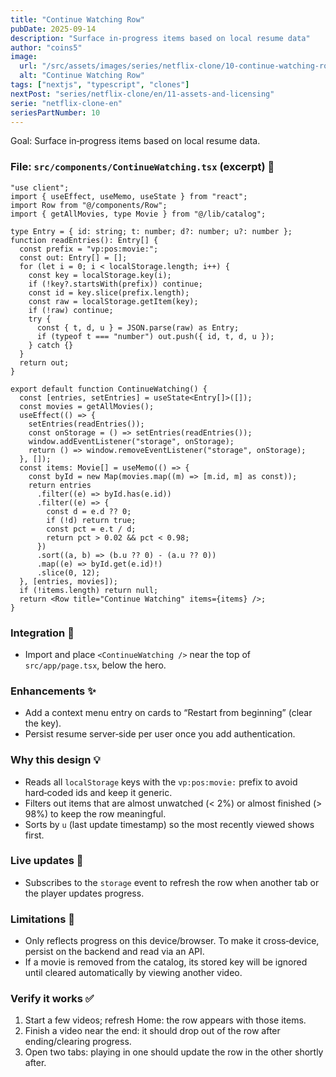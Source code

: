 ```yaml
---
title: "Continue Watching Row"
pubDate: 2025-09-14
description: "Surface in‑progress items based on local resume data"
author: "coins5"
image:
  url: "/src/assets/images/series/netflix-clone/10-continue-watching-row.png"
  alt: "Continue Watching Row"
tags: ["nextjs", "typescript", "clones"]
nextPost: "series/netflix-clone/en/11-assets-and-licensing"
serie: "netflix-clone-en"
seriesPartNumber: 10
---
```


Goal: Surface in‑progress items based on local resume data.

### File: `src/components/ContinueWatching.tsx` (excerpt) 🧩

```tsx
"use client";
import { useEffect, useMemo, useState } from "react";
import Row from "@/components/Row";
import { getAllMovies, type Movie } from "@/lib/catalog";

type Entry = { id: string; t: number; d?: number; u?: number };
function readEntries(): Entry[] {
  const prefix = "vp:pos:movie:";
  const out: Entry[] = [];
  for (let i = 0; i < localStorage.length; i++) {
    const key = localStorage.key(i);
    if (!key?.startsWith(prefix)) continue;
    const id = key.slice(prefix.length);
    const raw = localStorage.getItem(key);
    if (!raw) continue;
    try {
      const { t, d, u } = JSON.parse(raw) as Entry;
      if (typeof t === "number") out.push({ id, t, d, u });
    } catch {}
  }
  return out;
}

export default function ContinueWatching() {
  const [entries, setEntries] = useState<Entry[]>([]);
  const movies = getAllMovies();
  useEffect(() => {
    setEntries(readEntries());
    const onStorage = () => setEntries(readEntries());
    window.addEventListener("storage", onStorage);
    return () => window.removeEventListener("storage", onStorage);
  }, []);
  const items: Movie[] = useMemo(() => {
    const byId = new Map(movies.map((m) => [m.id, m] as const));
    return entries
      .filter((e) => byId.has(e.id))
      .filter((e) => {
        const d = e.d ?? 0;
        if (!d) return true;
        const pct = e.t / d;
        return pct > 0.02 && pct < 0.98;
      })
      .sort((a, b) => (b.u ?? 0) - (a.u ?? 0))
      .map((e) => byId.get(e.id)!)
      .slice(0, 12);
  }, [entries, movies]);
  if (!items.length) return null;
  return <Row title="Continue Watching" items={items} />;
}
```

### Integration 🔗

- Import and place `<ContinueWatching />` near the top of `src/app/page.tsx`, below the hero.

### Enhancements ✨

- Add a context menu entry on cards to “Restart from beginning” (clear the key).
- Persist resume server‑side per user once you add authentication.

### Why this design 💡

- Reads all `localStorage` keys with the `vp:pos:movie:` prefix to avoid hard‑coded ids and keep it generic.
- Filters out items that are almost unwatched (< 2%) or almost finished (> 98%) to keep the row meaningful.
- Sorts by `u` (last update timestamp) so the most recently viewed shows first.

### Live updates 🔄

- Subscribes to the `storage` event to refresh the row when another tab or the player updates progress.

### Limitations 🚧

- Only reflects progress on this device/browser. To make it cross‑device, persist on the backend and read via an API.
- If a movie is removed from the catalog, its stored key will be ignored until cleared automatically by viewing another video.

### Verify it works ✅

1. Start a few videos; refresh Home: the row appears with those items.
2. Finish a video near the end: it should drop out of the row after ending/clearing progress.
3. Open two tabs: playing in one should update the row in the other shortly after.
